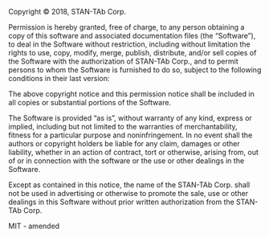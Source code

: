 Copyright © 2018, STAN-TAb Corp.

Permission is hereby granted, free of charge, to any person obtaining a copy of this software and associated documentation files (the “Software”), to deal in the Software without restriction, including without limitation the rights to use, copy, modify, merge, publish, distribute, and/or sell copies of the Software with the authorization of STAN-TAb Corp., and to permit persons to whom the Software is furnished to do so, subject to the following conditions in their last version:

The above copyright notice and this permission notice shall be included in all copies or substantial portions of the Software.

The Software is provided “as is”, without warranty of any kind, express or implied, including but not limited to the warranties of merchantability, fitness for a particular purpose and noninfringement. In no event shall the authors or copyright holders be liable for any claim, damages or other liability, whether in an action of contract, tort or otherwise, arising from, out of or in connection with the software or the use or other dealings in the Software.

Except as contained in this notice, the name of the STAN-TAb Corp. shall not be used in advertising or otherwise to promote the sale, use or other dealings in this Software without prior written authorization from the STAN-TAb Corp.

MIT - amended